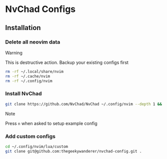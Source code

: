 # NvChad Configs

## Installation
### Delete all neovim data
> [!WARNING]  
> This is destructive action. Backup your existing configs first

```bash
rm -rf ~/.local/share/nvim
rm -rf ~/.cache/nvim
rm -rf ~/.config/nvim
```
### Install NvChad
```bash
git clone https://github.com/NvChad/NvChad ~/.config/nvim --depth 1 && nvim
```
> [!Note]
> Press `n` when asked to setup example config

### Add custom configs
```bash
cd ~/.config/nvim/lua/custom
git clone git@github.com:thegeekywanderer/nvchad-config.git .
```
